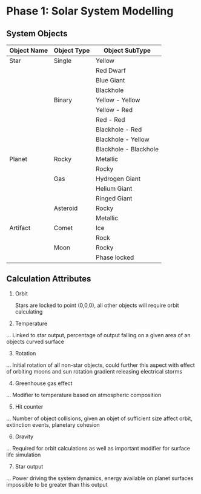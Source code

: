 # Phase 1: Solar System Modelling

## System Objects

| Object Name | Object Type | Object SubType        |
| ----------- | ----------- | --------------------- |
| Star        | Single      | Yellow                |
|             |             | Red Dwarf             |
|             |             | Blue Giant            |
|             |             | Blackhole             |
|             | Binary      | Yellow - Yellow       |
|             |             | Yellow - Red          |
|             |             | Red - Red             |
|             |             | Blackhole - Red       |
|             |             | Blackhole - Yellow    |
|             |             | Blackhole - Blackhole |
| Planet      | Rocky       | Metallic              |
|             |             | Rocky                 |
|             | Gas         | Hydrogen Giant        |
|             |             | Helium Giant          |
|             |             | Ringed Giant          |
|             | Asteroid    | Rocky                 |
|             |             | Metallic              |
| Artifact    | Comet       | Ice                   |
|             |             | Rock                  |
|             | Moon        | Rocky                 |
|             |             | Phase locked          |

## Calculation Attributes

1. Orbit

   Stars are locked to point (0,0,0), all other objects will require orbit calculating
   
2. Temperature

... Linked to star output, percentage of output falling on a given area of an objects curved surface

3. Rotation

... Initial rotation of all non-star objects, could further this aspect with effect of orbiting moons and sun rotation gradient releasing electrical storms

4. Greenhouse gas effect

... Modifier to temperature based on atmospheric composition

5. Hit counter

... Number of object collisions, given an objet of sufficient size affect orbit, extinction events, planetary cohesion

6. Gravity

... Required for orbit calculations as well as important modifier for surface life simulation

7. Star output

... Power driving the system dynamics, energy available on planet surfaces impossible to be greater than this output

